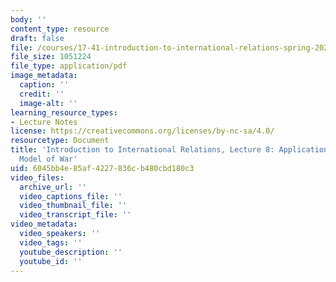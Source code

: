 ```yaml
---
body: ''
content_type: resource
draft: false
file: /courses/17-41-introduction-to-international-relations-spring-2023/mit17_41_s23_lec08.pdf
file_size: 1051224
file_type: application/pdf
image_metadata:
  caption: ''
  credit: ''
  image-alt: ''
learning_resource_types:
- Lecture Notes
license: https://creativecommons.org/licenses/by-nc-sa/4.0/
resourcetype: Document
title: 'Introduction to International Relations, Lecture 8: Applications: Bargaining
  Model of War'
uid: 6045bb4e-85af-4227-836c-b480cbd180c3
video_files:
  archive_url: ''
  video_captions_file: ''
  video_thumbnail_file: ''
  video_transcript_file: ''
video_metadata:
  video_speakers: ''
  video_tags: ''
  youtube_description: ''
  youtube_id: ''
---
```

